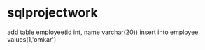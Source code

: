 # sqlprojectwork
add table employee(id int, name varchar(20))
insert into employee
values(1,'omkar')
